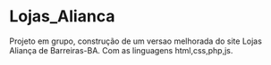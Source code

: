 # Lojas_Alianca
 Projeto em grupo, construção de um versao melhorada do site Lojas Aliança de Barreiras-BA. Com as linguagens html,css,php,js.
